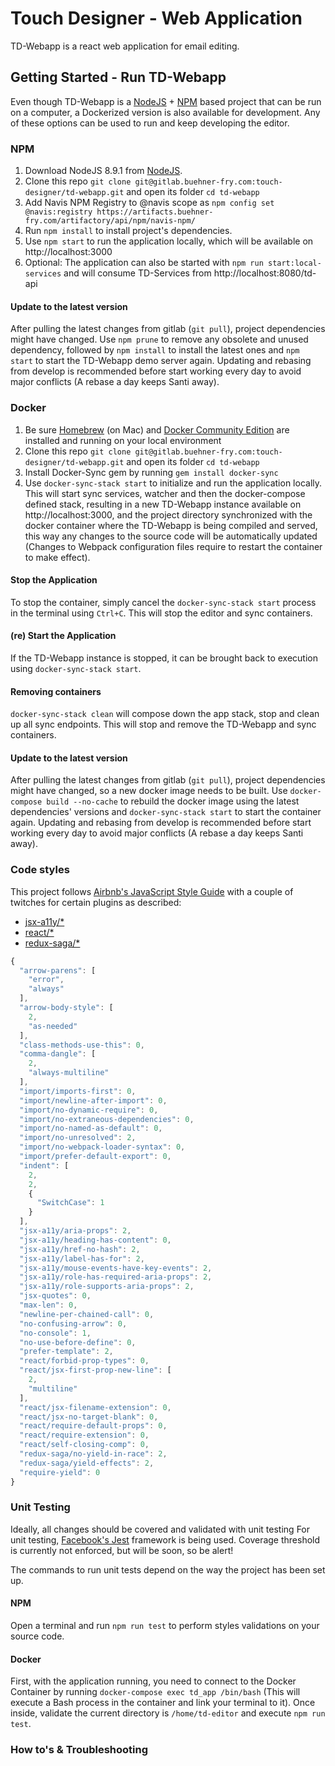 # Touch Designer - Web Application
TD-Webapp is a react web application for email editing.

## Getting Started - Run TD-Webapp
Even though TD-Webapp is a [NodeJS](https://nodejs.org) + [NPM](https://npmjs.com) based project that can be run on a computer, a Dockerized version is also available for development. Any of these options can be used to run and keep developing the editor.

### NPM
1. Download NodeJS 8.9.1 from [NodeJS](https://nodejs.org).
2. Clone this repo `git clone git@gitlab.buehner-fry.com:touch-designer/td-webapp.git` and open its folder `cd td-webapp`
3. Add Navis NPM Registry to @navis scope as `npm config set @navis:registry https://artifacts.buehner-fry.com/artifactory/api/npm/navis-npm/`
4. Run `npm install` to install project's dependencies.
5. Use `npm start` to run the application locally, which will be available on http://localhost:3000
6. Optional: The application can also be started with `npm run start:local-services` and will consume TD-Services from http://localhost:8080/td-api

#### Update to the latest version
After pulling the latest changes from gitlab (`git pull`), project dependencies might have changed. Use `npm prune` to remove any obsolete and unused dependency, followed by `npm install` to install the latest ones and `npm start` to start the TD-Webapp demo server again. Updating and rebasing from develop is recommended before start working every day to avoid major conflicts (A rebase a day keeps Santi away).

### Docker
1. Be sure [Homebrew](https://brew.sh/) (on Mac) and [Docker Community Edition](https://www.docker.com/get-docker) are installed and running on your local environment
2. Clone this repo `git clone git@gitlab.buehner-fry.com:touch-designer/td-webapp.git` and open its folder `cd td-webapp`
3. Install Docker-Sync gem by running `gem install docker-sync`
4. Use `docker-sync-stack start` to initialize and run the application locally. This will start sync services, watcher and then the docker-compose defined stack, resulting in a new TD-Webapp instance available on http://localhost:3000, and the project directory synchronized with the docker container where the TD-Webapp is being compiled and served, this way any changes to the source code will be automatically updated (Changes to Webpack configuration files require to restart the container to make effect).

#### Stop the Application
To stop the container, simply cancel the `docker-sync-stack start` process in the terminal using `Ctrl+C`. This will stop the editor and sync containers.

#### (re) Start the Application
If the TD-Webapp instance is stopped, it can be brought back to execution using `docker-sync-stack start`.

#### Removing containers
`docker-sync-stack clean` will compose down the app stack, stop and clean up all sync endpoints. This will stop and remove the TD-Webapp and sync containers.

#### Update to the latest version
After pulling the latest changes from gitlab (`git pull`), project dependencies might have changed, so a new docker image needs to be built. Use `docker-compose build --no-cache` to rebuild the docker image using the latest dependencies' versions and `docker-sync-stack start` to start the container again. Updating and rebasing from develop is recommended before start working every day to avoid major conflicts (A rebase a day keeps Santi away).

### Code styles
This project follows [Airbnb's JavaScript Style Guide](https://github.com/airbnb/javascript) with a couple of twitches for certain plugins as described:
- [jsx-a11y/*](https://github.com/evcohen/eslint-plugin-jsx-a11y)
- [react/*](https://github.com/yannickcr/eslint-plugin-react)
- [redux-saga/*](https://github.com/pke/eslint-plugin-redux-saga)
```javascript
{
  "arrow-parens": [
    "error",
    "always"
  ],
  "arrow-body-style": [
    2,
    "as-needed"
  ],
  "class-methods-use-this": 0,
  "comma-dangle": [
    2,
    "always-multiline"
  ],
  "import/imports-first": 0,
  "import/newline-after-import": 0,
  "import/no-dynamic-require": 0,
  "import/no-extraneous-dependencies": 0,
  "import/no-named-as-default": 0,
  "import/no-unresolved": 2,
  "import/no-webpack-loader-syntax": 0,
  "import/prefer-default-export": 0,
  "indent": [
    2,
    2,
    {
      "SwitchCase": 1
    }
  ],
  "jsx-a11y/aria-props": 2,
  "jsx-a11y/heading-has-content": 0,
  "jsx-a11y/href-no-hash": 2,
  "jsx-a11y/label-has-for": 2,
  "jsx-a11y/mouse-events-have-key-events": 2,
  "jsx-a11y/role-has-required-aria-props": 2,
  "jsx-a11y/role-supports-aria-props": 2,
  "jsx-quotes": 0,
  "max-len": 0,
  "newline-per-chained-call": 0,
  "no-confusing-arrow": 0,
  "no-console": 1,
  "no-use-before-define": 0,
  "prefer-template": 2,
  "react/forbid-prop-types": 0,
  "react/jsx-first-prop-new-line": [
    2,
    "multiline"
  ],
  "react/jsx-filename-extension": 0,
  "react/jsx-no-target-blank": 0,
  "react/require-default-props": 0,
  "react/require-extension": 0,
  "react/self-closing-comp": 0,
  "redux-saga/no-yield-in-race": 2,
  "redux-saga/yield-effects": 2,
  "require-yield": 0
}
```

### Unit Testing
Ideally, all changes should be covered and validated with unit testing
For unit testing, [Facebook's Jest](https://facebook.github.io/jest/) framework is being used. Coverage threshold is currently not enforced, but will be soon, so be alert!

The commands to run unit tests depend on the way the project has been set up.
#### NPM
Open a terminal and run `npm run test` to perform styles validations on your source code.
#### Docker
First, with the application running, you need to connect to the Docker Container by running `docker-compose exec td_app /bin/bash` (This will execute a Bash process in the container and link your terminal to it). Once inside, validate the current directory is `/home/td-editor` and execute `npm run test`.

### How to's & Troubleshooting
